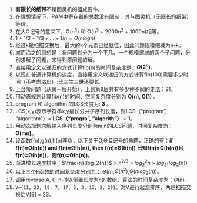 1. **有限长的纸带**不是图灵机的组成要件。
2. 在理想情况下，RAM中寄存器的总数没有限制，其与图灵机（无限长的纸带）等价。
3. 在大O记号的意义下，O(n<sup>3</sup>) 和 O(n<sup>3</sup> + 2000n<sup>2</sup> + 1000n)相等。
4. $1+1/2+1/3+...+1/n = O(nlogn)$
5. 经过k轮扫描交换后，最大的k个元素已经就位，因此问题规模缩减为n-k。
6. 减而治之的思想是：将问题划分为一个平凡、一个规模缩减的两个子问题，分别求解子问题，来得到原问题的解。
7. 直接用定义以递归的方式计算fib(n)的时间复杂度是：**$O(2^n)$**。
8.  以现在普通计算机的速度，直接用定义以递归的方式计算fib(100)需要多少时间（不考虑溢出）:比三生三世还要长。
9. 上台阶问题（从第一层开始），上到第8层共有多少种不同的走法：21。
10. 用动态规划计算fib(n)的时间、空间复杂度分别为 **O(n), O(1)** 。
11. program 和 algorithm 的LCS长度为: **3** 。
12. LCS(x,y)表示字符串x,y最长公共子序列长度，则LCS（“program”, “algorithm”）= **LCS（“progra”, “algorith”） + 1**。
13. 用动态规划求解输入序列长度分别为m,n的LCS问题，时间复杂度为： **O(mn)**。
14. 设函数f(n),g(n),h(n)非负，以下关于O,Θ,Ω记号的命题，正确的有：**if f(n)=O(h(n)) and f(n)=Ω(h(n)), then f(n)=Θ(h(n)) 已知f(n)=O(h(n))且f(n)=Ω(h(n))，则f(n)=Θ(h(n))**。
15. 渐进增长速度排序：$\frac{n}{log_2{n}}$ > $n^{2/3}$ > $log_2^2{n}$ > $log_2(log_2(n))$
16. [以下三个F函数的时间复杂度分别为：](https://qn-next.xuetangx.com/15730291926238.png) 
$Θ(n)$,$Θ(n^2)$,$Θ(nlog_2(n))$。
17. [调用reverse(A, 0, n-1)以倒置长度为n的数组](https://qn-next.xuetangx.com/15730291952594.jpg)，算法的时间复杂度为：$Θ(n)$。
18. ```V={11, 23, 19, 7, 17, 5, 3, 13, 2, 29}```。对V进行起泡排序，两趟扫描交换后V[8] = 23。

